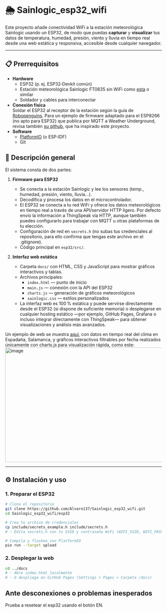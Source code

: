 # 🌦️ Sainlogic_esp32_wifi

Este proyecto añade conectividad WiFi a la estación meteorológica Sainlogic usando un ESP32, de modo que puedas **capturar** y **visualizar** tus datos de temperatura, humedad, presión, viento y lluvia en tiempo real desde una web estática y responsiva, accesible desde cualquier navegador. 

---
## 📋 Prerrequisitos

- **Hardware**  
  - ESP32 (p. ej. ESP32‑Devkit común)  
  - Estación meteorológica Sainlogic FT0835 sin WiFi como [esta](https://www.amazon.es/Meteorol%C3%B3gica-Inal%C3%A1mbrica-Exteriores-Temperatura-Despertador/dp/B08P5VZKKJ/ref=sr_1_8?crid=3PWAMGKN7AA16&keywords=estacion%2Bmeteorologica%2Bpluviometro&qid=1695751250&refinements=p_36%3A2493684031&rnid=2493681031&s=lawn-garden&sprefix=estacion%2Bmeteorologica%2B%2Clawngarden%2C337&sr=1-8&ufe=app_do%3Aamzn1.fos.5e544547-1f8e-4072-8c08-ed563e39fc7d&th=1) o similar
  - Soldador y cables para interconectar  
- **Conexión física**  
  Soldar el ESP32 al receptor de la estación según la guía de [Robopenguins](https://www.robopenguins.com/weather-station/).
  Para un ejemplo de firmware  adaptado para el ESP8266 (no apto para ESP32) que publica por MQTT a Weather Underground, revisa también [su github](https://github.com/axlan/sainlogic-sdr), que ha inspirado este proyecto.
- **Software**  
  - [PlatformIO](https://platformio.org/) (o ESP‑IDF)  
  - Git  

## 📖 Descripción general

El sistema consta de dos partes:

1. **Firmware para ESP32**  
   - Se conecta a la estación Sainlogic y lee los sensores (temp., humedad, presión, viento, lluvia…).  
   - Decodifica y procesa los datos en el microcontrolador.  
   - El ESP32 se conecta a tu red WiFi y ofrece los datos meteorológicos en tiempo real a través de una API/servidor HTTP ligero. Por defecto envío la información a ThingSpeak vía HTTP, aunque también puedes configurarlo para trabajar con MQTT u otras plataformas de tu elección.
   - Configuración de red en `secrets.h` (no subas tus credenciales al repositorio, para ello confirma que tengas este archivo en el .gitignore).  
   - Código principal en `esp32/src/`.

2. **Interfaz web estática**  
   - Carpeta `docs/` con HTML, CSS y JavaScript para mostrar gráficos interactivos y tablas.  
   - Archivos principales:
     - `index.html` — punto de inicio  
     - `main.js` — conexión con la API del ESP32  
     - `charts.js` — generación de gráficos meteorológicos  
     - `sainlogic.css` — estilos personalizados  
   - La interfaz web es 100 % estática y puede servirse directamente desde el ESP32 (si dispone de suficiente memoria) o desplegarse en cualquier hosting estático —por ejemplo, GitHub Pages, Grafana o incluso integrar directamente con ThingSpeak— para obtener visualizaciones y análisis más avanzados.
  
Un ejemplo de web se muestra [aquí](https://alvaro137.github.io/Sainlogic_esp32_wifi/), con datos en tiempo real del clima en Espadaña, Salamanca, y gráficos interactivos filtrables por fecha realizados únicamente con charts.js para visualización rápida, como este:
<img width="1771" height="369" alt="image" src="https://github.com/user-attachments/assets/e69a65da-aabf-4c33-9742-02d4883170c2" />

---

## ⚙️ Instalación y uso

### 1. Preparar el ESP32

```bash
# Clona el repositorio
git clone https://github.com/Alvaro137/Sainlogic_esp32_wifi.git
cd Sainlogic_esp32_wifi/esp32

# Crea tu archivo de credenciales
cp include/secrets_example.h include/secrets.h
# — Edita secrets.h con tu SSID y contraseña WiFi (WIFI_SSID, WIFI_PASS), y opcionalmente tus credenciales de Thingspeak (TS_CHANNEL_ID y TS_WRITE_APIKEY).

# Compila y flashea con PlatformIO
pio run --target upload
```
### 2. Desplegar la web

```bash
cd ../docs
# - Abre index.html localmente
# - O despliega en GitHub Pages (Settings > Pages > Carpeta /docs)
```

## Ante desconexiones o problemas inesperados
Prueba a resetear el esp32 usando el botón EN.
